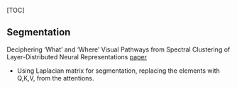 [TOC]

## Segmentation

Deciphering ‘What’ and ‘Where’ Visual Pathways from Spectral Clustering of Layer-Distributed Neural Representations [paper](https://arxiv.org/pdf/2312.06716)

* Using Laplacian matrix for segmentation, replacing the elements with Q,K,V, from the attentions.